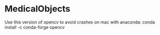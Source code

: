# MedicalObjects
Use this version of opencv to avoid crashes on mac with anaconda: conda install -c conda-forge opencv
